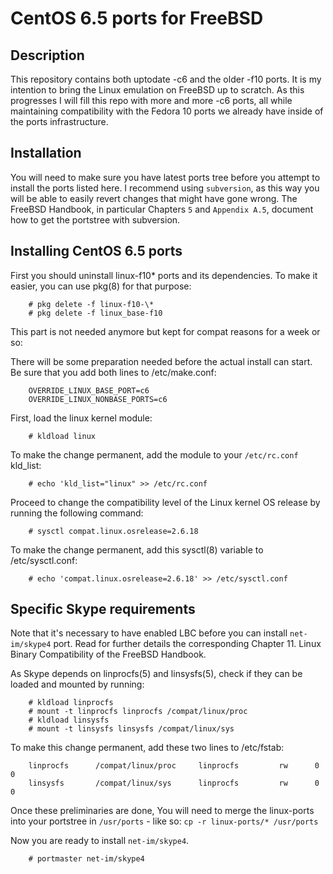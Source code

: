 CentOS 6.5 ports for FreeBSD
============================

Description
-----------

This repository contains both uptodate -c6 and the older -f10 ports. It is my
intention to bring the Linux emulation on FreeBSD up to scratch. As this
progresses I will fill this repo with more and more -c6 ports, all while
maintaining compatibility with the Fedora 10 ports we already have inside
of the ports infrastructure.

Installation
------------
You will need to make sure you have latest ports tree before you attempt to
install the ports listed here. I recommend using `subversion`, as this way you
will be able to easily revert changes that might have gone wrong. The FreeBSD
Handbook, in particular Chapters `5` and `Appendix A.5`, document how to get the
portstree with subversion.

Installing CentOS 6.5 ports
---------------------------
First you should uninstall linux-f10* ports and its dependencies. To make it easier,
you can use pkg(8) for that purpose:
```
    # pkg delete -f linux-f10-\*
    # pkg delete -f linux_base-f10
```

This part is not needed anymore but kept for compat reasons for a week or so:

There will be some preparation needed before the actual install can start.
Be sure that you add both lines to /etc/make.conf:
```
    OVERRIDE_LINUX_BASE_PORT=c6
    OVERRIDE_LINUX_NONBASE_PORTS=c6
```
First, load the linux kernel module:
```
    # kldload linux
```
To make the change permanent, add the module to your `/etc/rc.conf` kld_list:
```
    # echo 'kld_list="linux" >> /etc/rc.conf
```

Proceed to change the compatibility level of the Linux kernel OS release by running the
following command:
```
    # sysctl compat.linux.osrelease=2.6.18
```
To make the change permanent, add this sysctl(8) variable to /etc/sysctl.conf:
```
    # echo 'compat.linux.osrelease=2.6.18' >> /etc/sysctl.conf
```

Specific Skype requirements
---------------------------

Note that it's necessary to have enabled LBC before you can install
`net-im/skype4` port. Read for further details the corresponding Chapter 11.
Linux Binary Compatibility of the FreeBSD Handbook.

As Skype depends on linprocfs(5) and linsysfs(5), check if they can
be loaded and mounted by running:

```
    # kldload linprocfs
    # mount -t linprocfs linprocfs /compat/linux/proc
    # kldload linsysfs
    # mount -t linsysfs linsysfs /compat/linux/sys
```
To make this change permanent, add these two lines to /etc/fstab:
```
    linprocfs      /compat/linux/proc     linprocfs         rw      0       0
    linsysfs       /compat/linux/sys      linprocfs         rw      0       0
```
Once these preliminaries are done, You will need to merge the linux-ports into
your portstree in  `/usr/ports` - like so: `cp -r linux-ports/* /usr/ports`

Now you are ready to install `net-im/skype4`.
```
    # portmaster net-im/skype4
```

